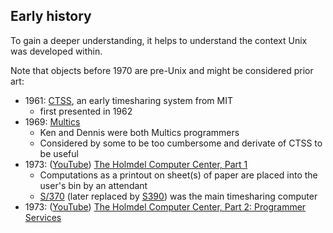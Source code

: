 
## Early history

To gain a deeper understanding, it helps to understand the context Unix was developed within.

Note that objects before 1970 are pre-Unix and might be considered prior art:

* 1961: [CTSS](https://en.wikipedia.org/wiki/Compatible_Time-Sharing_System), an early timesharing system from MIT
  * first presented in 1962
* 1969: [Multics](https://www.multicians.org/general.html)
  * Ken and Dennis were both Multics programmers
  * Considered by some to be too cumbersome and derivate of CTSS to be useful
* 1973: ([YouTube](https://www.youtube.com/watch?v=HMYiktO0D64)) [The Holmdel Computer Center, Part 1](https://techchannel.att.com/playvideo/2012/11/28/AT&T-Archives-Holmdel-Computer-Center-Part-1)
  * Computations as a printout on sheet(s) of paper are placed into the user's bin by an attendant
  * [S/370](https://en.wikipedia.org/wiki/IBM_System/370) (later replaced by [S390](https://en.wikipedia.org/wiki/IBM_System/390)) was the main timesharing computer
* 1973: ([YouTube](https://www.youtube.com/watch?v=V9aVOIuKVUc)) [The Holmdel Computer Center, Part 2: Programmer Services](https://techchannel.att.com/playvideo/2012/11/28/AT&T-Archives-Holmdel-Computer-Center-Part-2)
